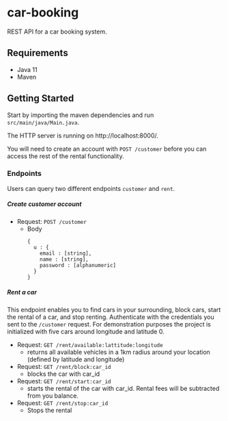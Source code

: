 # car-booking

REST API for a car booking system.

## Requirements
* Java 11
* Maven

## Getting Started 
Start by importing the maven dependencies and run `src/main/java/Main.java`. 

The HTTP server is running on http://localhost:8000/.

You will need to create an account with `POST /customer` before you can access the rest of the rental functionality.

### Endpoints
Users can query two different endpoints `customer` and `rent`. 

##### Create customer account
* Request: `POST /customer`
    * Body
        ```
        {
          u : {
            email : [string],
            name : [string],
            password : [alphanumeric]
          }
        }
        ```

##### Rent a car
This endpoint enables you to find cars in your surrounding, block cars, start the rental of a car, and stop renting. Authenticate with the credentials you sent to the `/customer` request. For demonstration purposes the project is initialized with five cars around longitude and latitude 0.
* Request: `GET /rent/available:lattitude:longitude`
    * returns all available vehicles in a 1km radius around your location (defined by latitude and longitude)
* Request: `GET /rent/block:car_id`
    * blocks the car with car_id
* Request: `GET /rent/start:car_id`
    * starts the rental of the car with car_id. Rental fees will be subtracted from you balance.
* Request: `GET /rent/stop:car_id`
    * Stops the rental

 

